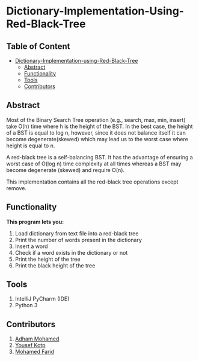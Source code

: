 # Dictionary-Implementation-Using-Red-Black-Tree
## Table of Content
- [Dictionary-Implementation-using-Red-Black-Tree](#dictionary-implementation-using-red-black-tree)
  * [Abstract](#abstract)
  * [Functionality](#functionality)
  * [Tools](#tools)
  * [Contributors](#contributors)

## Abstract
Most of the Binary Search Tree operation (e.g., search, max, min, insert) take O(h) time where h is the height of the BST. In the best case, the height of a BST is equal to log n, however, since it does not balance itself it can become degenerate(skewed) which may lead us to the worst case where height is equal to n.

A red-black tree is a self-balancing BST. It has the advantage of ensuring a worst case of O(log n) time complexity at all times whereas a BST may become degenerate (skewed) and require O(n).

This implementation contains all the red-black tree operations except remove. 

 ## Functionality
**This program lets you:** 
1. Load dictionary from text file into a red-black tree
2. Print the number of words present in the dictionary
3. Insert a word
4. Check if a word exists in the dictionary or not
5. Print the height of the tree 
6. Print the black height of the tree 
## Tools
1. IntelliJ PyCharm (IDE)
2. Python 3
## Contributors
1. [Adham Mohamed](https://github.com/adhammohamed1)
2. [Yousef Kotp](https://github.com/yousefkotp)
3. [Mohamed Farid](https://github.com/MohamedFarid612)
